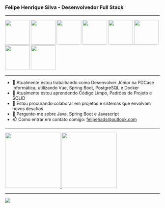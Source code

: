 <h3>Felipe Henrique Silva - Desenvolvedor Full Stack</h3>

<hr>

<div>
  <img width="80" heigth="80" loading="lazy" src="https://cdn.jsdelivr.net/gh/devicons/devicon/icons/java/java-original-wordmark.svg" />
  <img width="80" heigth="80" src="https://cdn.jsdelivr.net/gh/devicons/devicon/icons/spring/spring-original-wordmark.svg" />       
  <img width="80" heigth="80" loading="lazy" src="https://cdn.jsdelivr.net/gh/devicons/devicon/icons/javascript/javascript-original.svg" />
  <img width="80" heigth="80" loading="lazy" src="https://cdn.jsdelivr.net/gh/devicons/devicon/icons/typescript/typescript-original.svg" />
  <img width="80" heigth="80" src="https://cdn.jsdelivr.net/gh/devicons/devicon/icons/vuejs/vuejs-original-wordmark.svg" />
  <img width="80" heigth="80" src="https://cdn.jsdelivr.net/gh/devicons/devicon/icons/react/react-original-wordmark.svg" />
  <img width="80" heigth="80" src="https://cdn.jsdelivr.net/gh/devicons/devicon/icons/postgresql/postgresql-plain-wordmark.svg" />  
  <img width="80" heigth="80" src="https://cdn.jsdelivr.net/gh/devicons/devicon/icons/docker/docker-plain-wordmark.svg" />
          
</div>

<hr>


- 🔭 Atualmente estou trabalhando como Desenvolver Júnior na PDCase Informática, utilizando Vue, Spring Boot, PostgreSQL e Docker
- 🌱 Atualmente estou aprendendo Código Limpo, Padrões de Projeto e SOLID
- 👯 Estou procurando colaborar em projetos e sistemas que envolvam novos desafios
- 💬 Pergunte-me sobre Java, Spring Boot e Javascript
- 📫 Como entrar em contato comigo: <a href="mailto:felipehads@outlook.com" >felipehads@outlook.com<a /> 

<hr>

<div>
  <a href="https://github.com/felipehads ">
  <img height="180em" src="https://github-readme-stats.vercel.app/api?username=felipehads&show_icons=true&theme=dark&include_all_commits=true&count_private=true"/>
  <img height="180em" src="https://github-readme-stats.vercel.app/api/top-langs/?username=felipehads&layout=compact&langs_count=7&theme=dark"/>
</div>

<hr>
          
<div style="display: inline_block">
  <a href="https://www.linkedin.com/in/felipe-henrique-alves-da-silva-387668217/" target="_blank"><img src="https://img.shields.io/badge/-LinkedIn-%230077B5?style=for-the-badge&logo=linkedin&logoColor=white"></a> 
</div

<hr>




